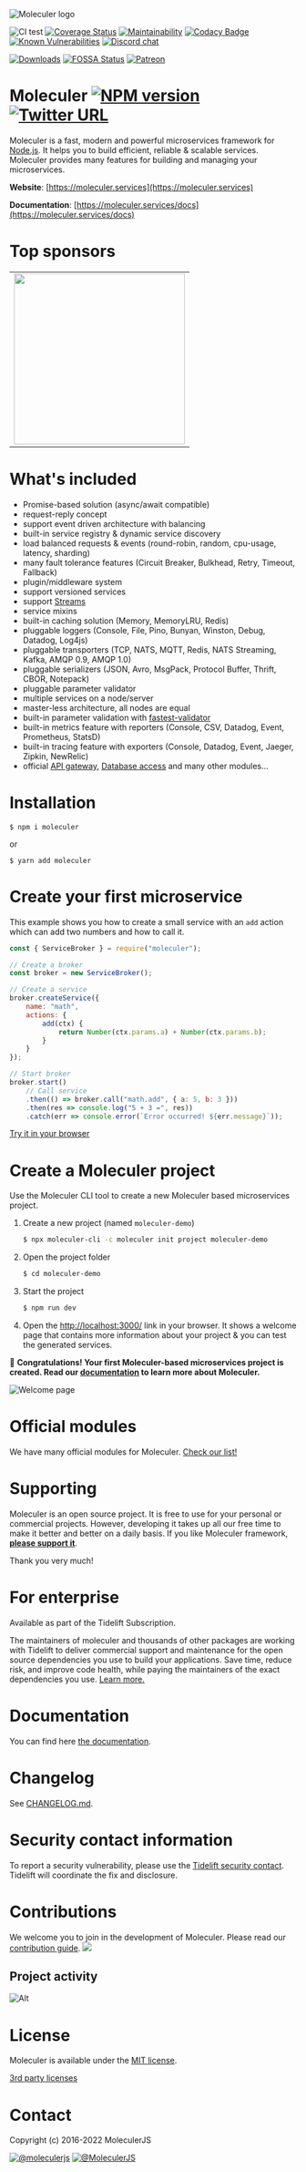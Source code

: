 ![Moleculer logo](docs/assets/logo.png)

![CI test](https://github.com/moleculerjs/moleculer/workflows/CI%20test/badge.svg)
[![Coverage Status](https://coveralls.io/repos/github/moleculerjs/moleculer/badge.svg?branch=master)](https://coveralls.io/github/moleculerjs/moleculer?branch=master)
[![Maintainability](https://api.codeclimate.com/v1/badges/05ef990fe1ccb3e56067/maintainability)](https://codeclimate.com/github/moleculerjs/moleculer/maintainability)
[![Codacy Badge](https://app.codacy.com/project/badge/Grade/d3dbf0facae04c128054ac2047d1e117)](https://www.codacy.com/gh/moleculerjs/moleculer/dashboard?utm_source=github.com&amp;utm_medium=referral&amp;utm_content=moleculerjs/moleculer&amp;utm_campaign=Badge_Grade)
[![Known Vulnerabilities](https://snyk.io/test/github/moleculerjs/moleculer/badge.svg)](https://snyk.io/test/github/moleculerjs/moleculer)
[![Discord chat](https://img.shields.io/discord/585148559155003392)](https://discord.gg/TSEcDRP)

[![Downloads](https://img.shields.io/npm/dm/moleculer.svg)](https://www.npmjs.com/package/moleculer)
[![FOSSA Status](https://app.fossa.com/api/projects/git%2Bgithub.com%2Fmoleculerjs%2Fmoleculer.svg?type=shield)](https://app.fossa.com/projects/git%2Bgithub.com%2Fmoleculerjs%2Fmoleculer?ref=badge_shield)
[![Patreon](docs/assets/patreon.svg)][patreon]

# Moleculer [![NPM version](https://img.shields.io/npm/v/moleculer.svg)](https://www.npmjs.com/package/moleculer) [![Twitter URL](https://img.shields.io/twitter/url/http/shields.io.svg?style=social&logo=twitter)](https://twitter.com/intent/tweet?text=Moleculer%20is%20a%20modern%20microservices%20framework%20for%20Node.js&url=https://github.com/moleculerjs/moleculer&via=MoleculerJS&hashtags=nodejs,javascript,microservices)


Moleculer is a fast, modern and powerful microservices framework for [Node.js](https://nodejs.org/en/). It helps you to build efficient, reliable & scalable services. Moleculer provides many features for building and managing your microservices.
<!--
![](https://img.shields.io/badge/performance-%2B50%25-brightgreen.svg)
![](https://img.shields.io/badge/performance-%2B5%25-green.svg)
![](https://img.shields.io/badge/performance---10%25-yellow.svg)
![](https://img.shields.io/badge/performance---42%25-red.svg)
-->

**Website**: [https://moleculer.services](https://moleculer.services)

**Documentation**: [https://moleculer.services/docs](https://moleculer.services/docs)

# Top sponsors

<table style="text-align:center;"><tr>
    <td><a href="https://www.server-eye.de/" target="_blank"><img src="https://www.server-eye.de/wp-content/uploads/server-eye_logo2019.png" width="300" valign="middle" /></a></td>
    <!--td><a href="https://sonderformat.llc/" target="_blank"><img src="https://sonderformat.llc/sonderformat/logo/sonderformat-wide-col.png" width="300" valign="middle" /></a></td-->
</tr></table>


# What's included

- Promise-based solution (async/await compatible)
- request-reply concept
- support event driven architecture with balancing
- built-in service registry & dynamic service discovery
- load balanced requests & events (round-robin, random, cpu-usage, latency, sharding)
- many fault tolerance features (Circuit Breaker, Bulkhead, Retry, Timeout, Fallback)
- plugin/middleware system
- support versioned services
- support [Streams](https://nodejs.org/dist/latest-v10.x/docs/api/stream.html)
- service mixins
- built-in caching solution (Memory, MemoryLRU, Redis)
- pluggable loggers (Console, File, Pino, Bunyan, Winston, Debug, Datadog, Log4js)
- pluggable transporters (TCP, NATS, MQTT, Redis, NATS Streaming, Kafka, AMQP 0.9, AMQP 1.0)
- pluggable serializers (JSON, Avro, MsgPack, Protocol Buffer, Thrift, CBOR, Notepack)
- pluggable parameter validator
- multiple services on a node/server
- master-less architecture, all nodes are equal
- built-in parameter validation with [fastest-validator](https://github.com/icebob/fastest-validator)
- built-in metrics feature with reporters (Console, CSV, Datadog, Event, Prometheus, StatsD)
- built-in tracing feature with exporters (Console, Datadog, Event, Jaeger, Zipkin, NewRelic)
- official [API gateway](https://github.com/moleculerjs/moleculer-web), [Database access](https://github.com/moleculerjs/moleculer-db) and many other modules...

# Installation
```
$ npm i moleculer
```
or
```
$ yarn add moleculer
```

# Create your first microservice
This example shows you how to create a small service with an `add` action which can add two numbers and how to call it.
```js
const { ServiceBroker } = require("moleculer");

// Create a broker
const broker = new ServiceBroker();

// Create a service
broker.createService({
    name: "math",
    actions: {
        add(ctx) {
            return Number(ctx.params.a) + Number(ctx.params.b);
        }
    }
});

// Start broker
broker.start()
    // Call service
    .then(() => broker.call("math.add", { a: 5, b: 3 }))
    .then(res => console.log("5 + 3 =", res))
    .catch(err => console.error(`Error occurred! ${err.message}`));
```
[Try it in your browser](https://codesandbox.io/s/ky5lj09jv?fontsize=14)

# Create a Moleculer project
Use the Moleculer CLI tool to create a new Moleculer based microservices project.

1. Create a new project (named `moleculer-demo`)
    ```bash
    $ npx moleculer-cli -c moleculer init project moleculer-demo
    ```
    
2. Open the project folder
    ```bash
    $ cd moleculer-demo
    ```
    
3. Start the project
    ```bash
    $ npm run dev
    ```

4. Open the [http://localhost:3000/](http://localhost:3000/) link in your browser. It shows a welcome page that contains more information about your project & you can test the generated services.

:tada: **Congratulations! Your first Moleculer-based microservices project is created. Read our [documentation](https://moleculer.services/docs) to learn more about Moleculer.**

![Welcome page](docs/assets/project-welcome-page.png)

# Official modules
We have many official modules for Moleculer. [Check our list!](https://moleculer.services/modules.html)

# Supporting
Moleculer is an open source project. It is free to use for your personal or commercial projects. However, developing it takes up all our free time to make it better and better on a daily basis. If you like Moleculer framework, **[please support it](https://moleculer.services/support.html)**.

Thank you very much!

# For enterprise

Available as part of the Tidelift Subscription.

The maintainers of moleculer and thousands of other packages are working with Tidelift to deliver commercial support and maintenance for the open source dependencies you use to build your applications. Save time, reduce risk, and improve code health, while paying the maintainers of the exact dependencies you use. [Learn more.](https://tidelift.com/subscription/pkg/npm-moleculer?utm_source=npm-moleculer&utm_medium=referral&utm_campaign=enterprise&utm_term=repo)

# Documentation
You can find here [the documentation](https://moleculer.services/docs).

# Changelog
See [CHANGELOG.md](CHANGELOG.md).

# Security contact information
To report a security vulnerability, please use the [Tidelift security contact](https://tidelift.com/security).
Tidelift will coordinate the fix and disclosure.

# Contributions
We welcome you to join in the development of Moleculer. Please read our [contribution guide](http://moleculer.services/docs/contributing.html).
<a href="https://github.com/moleculerjs/moleculer/graphs/contributors"><img src="https://opencollective.com/moleculer/contributors.svg?width=882&button=false" /></a>

## Project activity

![Alt](https://repobeats.axiom.co/api/embed/f4cb6da776e9edc2d8118aff4e0c1ae9afe37896.svg "Repobeats analytics image")

# License
Moleculer is available under the [MIT license](https://tldrlegal.com/license/mit-license).

[3rd party licenses](https://app.fossa.io/reports/09fc5b4f-d321-4f68-b859-8c61fe3eb6dc)

# Contact
Copyright (c) 2016-2022 MoleculerJS

[![@moleculerjs](https://img.shields.io/badge/github-moleculerjs-green.svg)](https://github.com/moleculerjs) [![@MoleculerJS](https://img.shields.io/badge/twitter-MoleculerJS-blue.svg)](https://twitter.com/MoleculerJS)

[patreon]: https://www.patreon.com/bePatron?u=6245171
